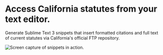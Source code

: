 # Access California statutes from your text editor.
Generate Sublime Text 3 snippets that insert formatted citations and full text of current statutes via California's official FTP repository.

![Screen capture of snippets in action.](http://www.gregkochansky.com/images/screen.gif "Screen capture of snippets in action.")
